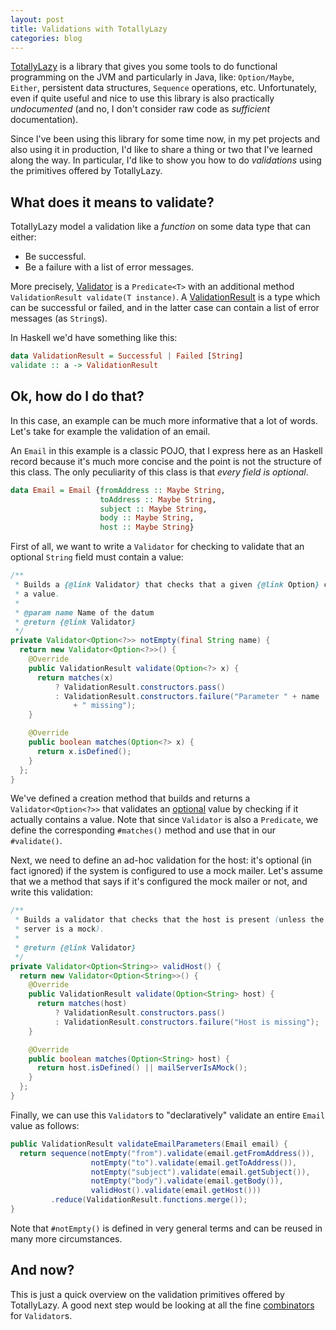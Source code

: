 ```yaml
---
layout: post
title: Validations with TotallyLazy
categories: blog
---
```


[TotallyLazy](http://totallylazy.com/) is a library that gives you some tools to do functional programming on the JVM and particularly in Java, like: `Option/Maybe`, `Either`, persistent data structures, `Sequence` operations, etc. Unfortunately, even if quite useful and nice to use this library is also practically *undocumented* (and no, I don't consider raw code as *sufficient* documentation).

Since I've been using this library for some time now, in my pet projects and also using it in production, I'd like to share a thing or two that I've learned along the way. In particular, I'd like to show you how to do *validations* using the primitives offered by TotallyLazy.

## What does it means to validate?

TotallyLazy model a validation like a *function* on some data type that can either:

* Be successful.
* Be a failure with a list of error messages.

More precisely, [Validator<T>](https://github.com/bodar/totallylazy/blob/1.69/src/com/googlecode/totallylazy/validations/Validator.java) is a `Predicate<T>` with an additional method `ValidationResult validate(T instance)`. A [ValidationResult](https://github.com/bodar/totallylazy/blob/1.69/src/com/googlecode/totallylazy/validations/ValidationResult.java) is a type which can be successful or failed, and in the latter case can contain a list of error messages (as `String`s).

In Haskell we'd have something like this:

```haskell
data ValidationResult = Successful | Failed [String]
validate :: a -> ValidationResult
```

## Ok, how do I do that?

In this case, an example can be much more informative that a lot of words. Let's take for example the validation of an email.

An `Email` in this example is a classic POJO, that I express here as an Haskell record because it's much more concise and the point is not the structure of this class. The only peculiarity of this class is that *every field is optional*. 

```haskell
data Email = Email {fromAddress :: Maybe String,
	                toAddress :: Maybe String,
					subject :: Maybe String,
					body :: Maybe String,
					host :: Maybe String}
```

First of all, we want to write a `Validator` for checking to validate that an optional `String` field must contain a value:

```java
/**
 * Builds a {@link Validator} that checks that a given {@link Option} contains
 * a value.
 *
 * @param name Name of the datum
 * @return {@link Validator}
 */
private Validator<Option<?>> notEmpty(final String name) {
  return new Validator<Option<?>>() {
    @Override
    public ValidationResult validate(Option<?> x) {
      return matches(x)
		  ? ValidationResult.constructors.pass()
          : ValidationResult.constructors.failure("Parameter " + name
              + " missing");
    }

    @Override
    public boolean matches(Option<?> x) {
      return x.isDefined();
    }
  };
}
```

We've defined a creation method that builds and returns a `Validator<Option<?>>` that validates an [optional](https://github.com/bodar/totallylazy/blob/1.69/src/com/googlecode/totallylazy/Option.java) value by checking if it actually contains a value. Note that since `Validator` is also a `Predicate`, we define the corresponding `#matches()` method and use that in our `#validate()`.

Next, we need to define an ad-hoc validation for the host: it's optional (in fact ignored) if the system is configured to use a mock mailer. Let's assume that we a method that says if it's configured the mock mailer or not, and write this validation:

```java
/**
 * Builds a validator that checks that the host is present (unless the SMTP
 * server is a mock).
 *
 * @return {@link Validator}
 */
private Validator<Option<String>> validHost() {
  return new Validator<Option<String>>() {
    @Override
    public ValidationResult validate(Option<String> host) {
      return matches(host)
		  ? ValidationResult.constructors.pass()
          : ValidationResult.constructors.failure("Host is missing");
    }

    @Override
    public boolean matches(Option<String> host) {
      return host.isDefined() || mailServerIsAMock();
    }
  };
}
```

Finally, we can use this `Validator`s to "declaratively" validate an entire `Email` value as follows:

```java
public ValidationResult validateEmailParameters(Email email) {
  return sequence(notEmpty("from").validate(email.getFromAddress()),
                  notEmpty("to").validate(email.getToAddress()),
				  notEmpty("subject").validate(email.getSubject()),
				  notEmpty("body").validate(email.getBody()),
				  validHost().validate(email.getHost()))
	     .reduce(ValidationResult.functions.merge());
}
```

Note that `#notEmpty()` is defined in very general terms and can be reused in many more circumstances.

## And now?

This is just a quick overview on the validation primitives offered by TotallyLazy. A good next step would be looking at all the fine [combinators](https://github.com/bodar/totallylazy/blob/1.69/src/com/googlecode/totallylazy/validations/Validators.java) for `Validator`s.
